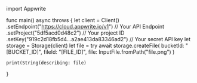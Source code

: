 import Appwrite

func main() async throws {
    let client = Client()
      .setEndpoint("https://cloud.appwrite.io/v1") // Your API Endpoint
      .setProject("5df5acd0d48c2") // Your project ID
      .setKey("919c2d18fb5d4...a2ae413da83346ad2") // Your secret API key
    let storage = Storage(client)
    let file = try await storage.createFile(
        bucketId: "[BUCKET_ID]",
        fileId: "[FILE_ID]",
        file: InputFile.fromPath("file.png")
    )

    print(String(describing: file)
}
